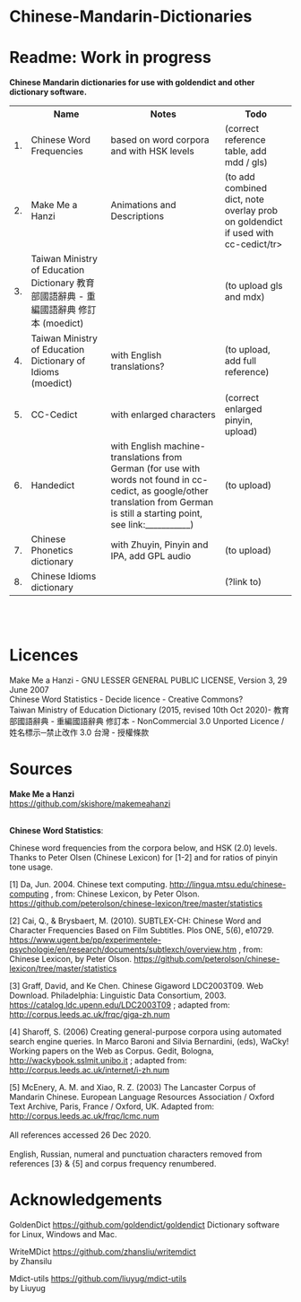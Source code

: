 # Chinese-Mandarin-Dictionaries

# Readme: Work in progress

<b> Chinese Mandarin dictionaries for use with goldendict and other dictionary software. </b>



<table>
	<tr><th></th><th>Name</th><th>Notes</th><th>Todo</th></tr>
	<tr><td>1.  </td><td>Chinese Word Frequencies</td><td>based on word corpora and with HSK levels</td><td>(correct reference table, add mdd / gls)</td></tr>
	<tr><td>2.  </td><td>Make Me a Hanzi </td><td>Animations and Descriptions</td><td>(to add combined dict, note overlay prob on goldendict if used with cc-cedict/tr>
	<tr><td>3.  </td><td>Taiwan Ministry of Education Dictionary 教育部國語辭典 - 重編國語辭典 修訂本 (moedict)  </td><td></td><td>(to upload gls and mdx)</td></tr>
	<tr><td>4.  </td><td>Taiwan Ministry of Education Dictionary of Idioms (moedict) </td><td>with English translations?</td><td>(to upload, add full reference)</td></tr>
	<tr><td>5.  </td><td>CC-Cedict</td><td>with enlarged characters </td><td>(correct enlarged pinyin, upload)</td></tr>
	<tr><td>6.  </td><td>Handedict</td><td>with English machine-translations from German (for use with words not found in cc-cedict, as google/other translation from German is still a starting point, see link:___________) </td><td>(to upload) </td></tr>
	<tr><td>7.  </td><td>Chinese Phonetics dictionary </td><td>with Zhuyin, Pinyin and IPA, add GPL audio </td><td>(to upload)</td></tr>
	<tr><td>8.  </td><td>Chinese Idioms dictionary </td><td></td><td>(?link to)</td></tr>
</table>

<br>
<br>

# Licences
Make Me a Hanzi - GNU LESSER GENERAL PUBLIC LICENSE, Version 3, 29 June 2007 <br>
Chinese Word Statistics - Decide licence - Creative Commons? <br>
Taiwan Ministry of Education Dictionary (2015, revised 10th Oct 2020)- 教育部國語辭典 - 重編國語辭典 修訂本 - NonCommercial 3.0 Unported Licence / 姓名標示─禁止改作 3.0 台灣 - 授權條款

# Sources

<b>Make Me a Hanzi</b><br>
https://github.com/skishore/makemeahanzi

<br> 
<b>Chinese Word Statistics</b>:

  Chinese word frequencies from the corpora below, and HSK (2.0) levels. Thanks to Peter Olsen (Chinese Lexicon) for [1-2] and for ratios of pinyin tone usage.

  [1] Da, Jun. 2004. Chinese text computing. http://lingua.mtsu.edu/chinese-computing , from: Chinese Lexicon, by Peter Olson. https://github.com/peterolson/chinese-lexicon/tree/master/statistics 
  
  [2] Cai, Q., & Brysbaert, M. (2010). SUBTLEX-CH: Chinese Word and Character Frequencies Based on Film Subtitles. Plos ONE, 5(6), e10729. https://www.ugent.be/pp/experimentele-psychologie/en/research/documents/subtlexch/overview.htm , from: Chinese Lexicon, by Peter Olson. https://github.com/peterolson/chinese-lexicon/tree/master/statistics 
  
  [3] Graff, David, and Ke Chen. Chinese Gigaword LDC2003T09. Web Download. Philadelphia: Linguistic Data Consortium, 2003. https://catalog.ldc.upenn.edu/LDC2003T09 ; adapted from: http://corpus.leeds.ac.uk/frqc/giga-zh.num 
  
  [4] Sharoff, S. (2006) Creating general-purpose corpora using automated search engine queries. In Marco Baroni and Silvia Bernardini, (eds), WaCky! Working papers on the Web as Corpus. Gedit, Bologna, http://wackybook.sslmit.unibo.it ; adapted from: http://corpus.leeds.ac.uk/internet/i-zh.num 
  
  [5] McEnery, A. M. and Xiao, R. Z. (2003) The Lancaster Corpus of Mandarin Chinese. European Language Resources Association / Oxford Text Archive, Paris, France / Oxford, UK. Adapted from: http://corpus.leeds.ac.uk/frqc/lcmc.num <br><br> All references accessed 26 Dec 2020. <br><br> English, Russian, numeral and punctuation characters removed from references [3} & {5] and corpus frequency renumbered.
  
# Acknowledgements

GoldenDict https://github.com/goldendict/goldendict
Dictionary software for Linux, Windows and Mac.


WriteMDict 
https://github.com/zhansliu/writemdict
<br>by Zhansilu

	
Mdict-utils 
https://github.com/liuyug/mdict-utils
<br>by Liuyug

